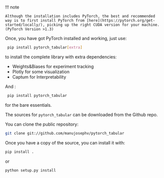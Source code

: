 !!! note

    Although the installation includes PyTorch, the best and recommended way is to first install PyTorch from [here](https://pytorch.org/get-started/locally/), picking up the right CUDA version for your machine. (PyTorch Version >1.3)

Once, you have got PyTorch installed and working, just use:

```bash
 pip install pytorch_tabular[extra]
```

to install the complete library with extra dependencies:

- Weights&Biases for experiment tracking
- Plotly for some visualization
- Captum for Interpretability

And :

``` bash
 pip install pytorch_tabular
```

for the bare essentials.

The sources for `pytorch_tabular` can be downloaded from the Github repo.

You can clone the public repository:

``` bash
git clone git://github.com/manujosephv/pytorch_tabular
```

Once you have a copy of the source, you can install it with:

``` bash
pip install .
```

or

``` bash
python setup.py install
```
